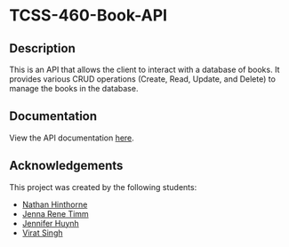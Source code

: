 # TCSS-460-Book-API

## Description

This is an API that allows the client to interact with a database of books. It provides various CRUD operations (Create, Read, Update, and Delete) to manage the books in the database.

## Documentation

View the API documentation [here](https://nathanhinthorne.github.io/TCSS-460-Book-API/).

## Acknowledgements

This project was created by the following students:

- [Nathan Hinthorne](https://github.com/NathanHinthorne)
- [Jenna Rene Timm](https://github.com/jennatimm)
- [Jennifer Huynh](https://github.com/jennifer-huynh)
- [Virat Singh](https://github.com/Viratsmann)
